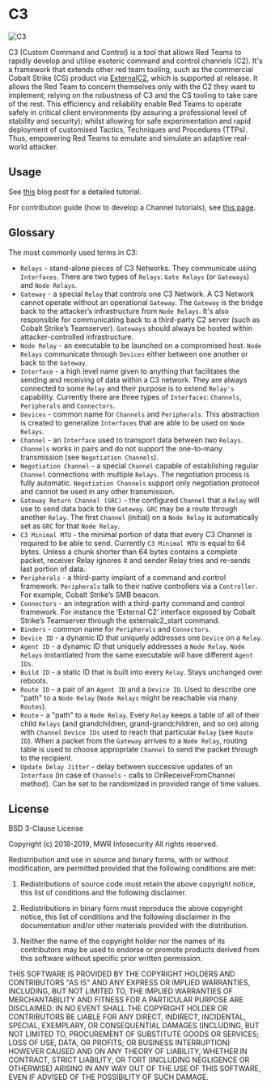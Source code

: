 # C3

![C3](Res/C3.png)

C3 (Custom Command and Control) is a tool that allows Red Teams to rapidly develop and utilise esoteric command and control channels (C2). It's a framework that extends other red team tooling, such as the commercial Cobalt Strike (CS) product via [ExternalC2](https://www.cobaltstrike.com/downloads/externalc2spec.pdf), which is supported at release. It allows the Red Team to concern themselves only with the C2 they want to implement; relying on the robustness of C3 and the CS tooling to take care of the rest. This efficiency and reliability enable Red Teams to operate safely in critical client environments (by assuring a professional level of stability and security); whilst allowing for safe experimentation and rapid deployment of customised Tactics, Techniques and Procedures (TTPs). Thus, empowering Red Teams to emulate and simulate an adaptive real-world attacker.

## Usage

See [this](https://labs.mwrinfosecurity.com/tools/c3) blog post for a detailed tutorial. 

For contribution guide (how to develop a Channel tutorials), see [this page](CONTRIBUTING.md).

## Glossary

The most commonly used terms in C3:

- `Relays` - stand-alone pieces of C3 Networks. They communicate using `Interfaces`. There are two types of `Relays`: `Gate Relays` (or `Gateways`) and `Node Relays`.
- `Gateway` - a special `Relay` that controls one C3 Network. A C3 Network cannot operate without an operational `Gateway`. The `Gateway` is the bridge back to the attacker’s infrastructure from `Node Relays`. It's also responsible for communicating back to a third-party C2 server (such as Cobalt Strike’s Teamserver). `Gateways` should always be hosted within attacker-controlled infrastructure.
- `Node Relay` - an executable to be launched on a compromised host. `Node Relays` communicate through `Devices` either between one another or back to the `Gateway`.
- `Interface` - a high level name given to anything that facilitates the sending and receiving of data within a C3 network. They are always connected to some `Relay` and their purpose is to extend `Relay's` capability. Currently there are three types of `Interfaces`: `Channels`, `Peripherals` and `Connectors`.
- `Devices` - common name for `Channels` and `Peripherals`. This abstraction is created to generalize `Interfaces` that are able to be used on `Node Relays`.
- `Channel` - an `Interface` used to transport data between two `Relays`. `Channels` works in pairs and do not support the one-to-many transmission (see `Negotiation Channels`).
- `Negotiation Channel` - a special `Channel` capable of establishing regular `Channel` connections with multiple `Relays`. The negotiation process is fully automatic. `Negotiation Channels` support only negotiation protocol and cannot be used in any other transmission.
- `Gateway Return Channel (GRC)` - the configured `Channel` that a `Relay` will use to send data back to the `Gateway`. `GRC` may be a route through another `Relay`. The first `Channel` (initial) on a `Node Relay` is automatically set as `GRC` for that `Node Relay`.
- `C3 Minimal MTU` - the minimal portion of data that every C3 Channel is required to be able to send. Currently `C3 Minimal MTU` is equal to 64 bytes. Unless a chunk shorter than 64 bytes contains a complete packet, receiver Relay ignores it and sender Relay tries and re-sends last portion of data.
- `Peripherals` - a third-party implant of a command and control framework. `Peripherals` talk to their native controllers via a `Controller`. For example, Cobalt Strike’s SMB beacon.
- `Connectors` - an integration with a third-party command and control framework. For instance the ‘External C2’ interface exposed by Cobalt Strike’s Teamserver through the externalc2_start command.
- `Binders` - common name for `Peripherals` and `Connectors`.
- `Device ID` - a dynamic ID that uniquely addresses one `Device` on a `Relay`.
- `Agent ID` - a dynamic ID that uniquely addresses a `Node Relay`. `Node Relays` instantiated from the same executable will have different `Agent IDs`.
- `Build ID` - a static ID that is built into every `Relay`. Stays unchanged over reboots.
- `Route ID` - a pair of an `Agent ID` and a `Device ID`. Used to describe one "path" to a `Node Relay` (`Node Relays` might be reachable via many `Routes`).
- `Route` - a "path" to a `Node Relay`. Every `Relay` keeps a table of all of their child `Relays` (and grandchildren, grand-grandchildren, and so on) along with `Channel` `Device IDs` used to reach that particular `Relay` (see `Route ID`). When a packet from the `Gateway` arrives to a `Node Relay`, routing table is used to choose appropriate `Channel` to send the packet through to the recipient.
- `Update Delay Jitter` - delay between successive updates of an `Interface` (in case of `Channels` - calls to OnReceiveFromChannel method). Can be set to be randomized in provided range of time values.

## License

BSD 3-Clause License

Copyright (c) 2018-2019, MWR Infosecurity
All rights reserved.

Redistribution and use in source and binary forms, with or without
modification, are permitted provided that the following conditions are met:

1. Redistributions of source code must retain the above copyright notice, this
   list of conditions and the following disclaimer.

2. Redistributions in binary form must reproduce the above copyright notice,
   this list of conditions and the following disclaimer in the documentation
   and/or other materials provided with the distribution.

3. Neither the name of the copyright holder nor the names of its
   contributors may be used to endorse or promote products derived from
   this software without specific prior written permission.

THIS SOFTWARE IS PROVIDED BY THE COPYRIGHT HOLDERS AND CONTRIBUTORS "AS IS"
AND ANY EXPRESS OR IMPLIED WARRANTIES, INCLUDING, BUT NOT LIMITED TO, THE
IMPLIED WARRANTIES OF MERCHANTABILITY AND FITNESS FOR A PARTICULAR PURPOSE ARE
DISCLAIMED. IN NO EVENT SHALL THE COPYRIGHT HOLDER OR CONTRIBUTORS BE LIABLE
FOR ANY DIRECT, INDIRECT, INCIDENTAL, SPECIAL, EXEMPLARY, OR CONSEQUENTIAL
DAMAGES (INCLUDING, BUT NOT LIMITED TO, PROCUREMENT OF SUBSTITUTE GOODS OR
SERVICES; LOSS OF USE, DATA, OR PROFITS; OR BUSINESS INTERRUPTION) HOWEVER
CAUSED AND ON ANY THEORY OF LIABILITY, WHETHER IN CONTRACT, STRICT LIABILITY,
OR TORT (INCLUDING NEGLIGENCE OR OTHERWISE) ARISING IN ANY WAY OUT OF THE USE
OF THIS SOFTWARE, EVEN IF ADVISED OF THE POSSIBILITY OF SUCH DAMAGE.
